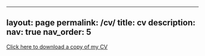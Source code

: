 
---
layout: page
permalink: /cv/
title: cv
description:  
nav: true
nav_order: 5
---

[Click here to download a copy of my CV](http://www.filippodomaneschi.com/)